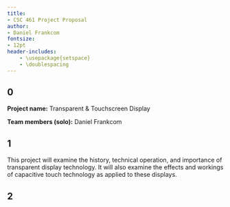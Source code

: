 ```yaml
---
title:
- CSC 461 Project Proposal
author:
- Daniel Frankcom
fontsize:
- 12pt
header-includes:
    - \usepackage{setspace}
    - \doublespacing
---
```


## 0

**Project name:** Transparent & Touchscreen Display

**Team members (solo):** Daniel Frankcom


## 1

This project will examine the history, technical operation, and importance of transparent display technology. It will also examine the effects and workings of capacitive touch technology as applied to these displays.

## 2
